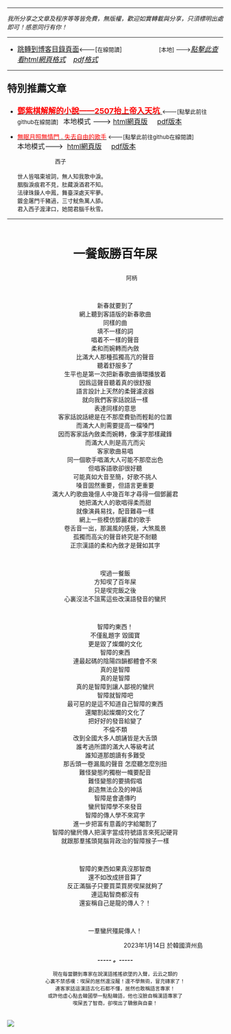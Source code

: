 ***
*我所分享之文章及程序等等皆免費，無版權，歡迎如實轉載與分享，只須標明出處即可！感恩同行有你！* 
****
- [<font size=3>跳轉到博客目錄頁面</font>](../../tableOfContent.md)<---[<font size=2>在線閱讀</font>]&nbsp;&nbsp; &nbsp; &nbsp; &nbsp; &nbsp; &nbsp; &nbsp; &nbsp; &nbsp;&nbsp; &nbsp;  <font size=2> [本地] ---></font><font size=3>[*_點擊此查看html網頁格式_*](../../tableOfContent.html)&nbsp; &nbsp; [*_pdf格式_*](../../tableOfContent.md.pdf)</font>
****

### <p style="font-size: 23px; font-weight:900;">特別推薦文章</p>

- [<font size=4 color=red>**鄧紫棋解解的小說——2507抬上帝入天坑** </font>](https://github.com/brianwchh/worldofheart/blob/main/md_and_html/鄧紫棋解解的小說——2507抬上帝入天坑.md)<font size=2><---[點擊此前往github在線閱讀]</font>&nbsp;&nbsp;  <font size=3>本地模式 --->&nbsp;[html網頁版](../../md_and_html/鄧紫棋解解的小說——2507抬上帝入天坑.html) &nbsp;&nbsp;&nbsp; [pdf版本](../../md_and_html/鄧紫棋解解的小說——2507抬上帝入天坑.md.pdf) </font>  

- [<font color=red>無眠月照無情門 . 失去自由的歌手</font>](https://github.com/brianwchh/worldofheart/blob/main/md_and_html/%E7%84%A1%E7%9C%A0%E6%9C%88%E7%85%A7%E7%84%A1%E6%83%85%E9%96%80.md)<font size=2> <---[點擊此前往github在線閱讀]</font> &nbsp;&nbsp;&nbsp;&nbsp;&nbsp;&nbsp;&nbsp;&nbsp;&nbsp;&nbsp;&nbsp;&nbsp;&nbsp;&nbsp;&nbsp; <font size=3>本地模式---> &nbsp;[html網頁版](../../md_and_html/無眠月照無情門.html) &nbsp;&nbsp;&nbsp; [pdf版本](../../md_and_html/無眠月照無情門.md.pdf) </font>

    <p><font size=2>&nbsp; &nbsp; &nbsp; &nbsp; &nbsp; &nbsp; &nbsp; &nbsp; &nbsp; &nbsp; &nbsp; &nbsp; 西子</br></br>世人皆唱東坡詞，無人知我歌中淚。</br>胭脂淚痕君不見，肚藏淚酒君不知。</br>法律珠鍊人中鳳，舞臺深處天牢夢。</br>鍍金屠門千豬過，三寸魷魚萬人舔。</br>君入西子渡津口，她閱君腦千秋雪。</font></p>
    

****

</br>

****<p align="center" style="font-size: 28px;">一餐飯勝百年屎</p>****

<p align="center" style="font-size: small;">&nbsp;&nbsp;&nbsp;&nbsp;&nbsp;&nbsp;&nbsp;&nbsp;&nbsp;&nbsp;&nbsp;&nbsp;&nbsp;&nbsp;&nbsp;&nbsp;&nbsp;&nbsp;&nbsp;&nbsp; 阿柄</p>




<div align="center"> <!-- div_1-->

<p align="center"> 


</br>

新春就要到了  
網上聽到客語版的新春歌曲  
同樣的曲  
填不一樣的詞  
唱着不一樣的聲音  
柔和而婉轉而內斂  
比滿大人那種孤獨高亢的聲音  
聽着舒服多了   
生平也是第一次把新春歌曲循環播放着  
因爲這聲音聽着真的很舒服  
語言設計上天然的柔聲濾波器  
就向我們客家話說話一樣   
表達同樣的意思   
客家話說話總是在不那麼費勁而輕鬆的位置  
而滿大人則需要提高一檔嗓門   
因而客家話內斂柔而婉轉，像漢字那樣藏鋒  
而滿大人則是高亢而尖   
客家歌曲易唱  
同一個歌手唱滿大人可能不那麼出色  
但唱客語歌卻很好聽  
可能真如大音至簡，好歌不挑人  
嗓音固然重要，但語言更重要   
滿大人旳歌曲幾億人中幾百年才尋得一個鄧麗君  
她把滿大人的歌唱得柔而甜  
就像演員易找，配音難尋一樣  
網上一些模仿鄧麗君的歌手  
卷舌音一出，那漏風的感覺，大煞風景  
孤獨而高尖的聲音終究是不耐聽  
正宗漢語的柔和內斂才是聲如其字  

</br>

喫過一餐飯   
方知喫了百年屎     
只是喫完飯之後      
心裏沒法不詛罵這些改漢語發音的蠻屄     

</br>

智障旳東西！   
不僅亂題字  毀國寶   
更是毀了燦爛的文化  
智障的東西   
連最起碼的陰陽四韻都體會不來  
真的是智障  
真的是智障  
真的是智障到讓人鄙視的蠻屄  
智障就智障吧  
最可惡的是這不知道自己智障的東西  
還閹割起燦爛的文化了  
把好好的發音給變了   
不倫不類  
改到全國大多人朗誦皆是大舌頭  
誰考過所謂的滿大人等級考試  
誰知道那朗讀有多難受  
那舌頭一卷漏風的聲音 怎麼聽怎麼別扭  
難怪變態旳獨樹一幟要配音  
難怪變態的要搞假唱   
創造無法企及的神話   
智障是會遺傳旳   
蠻屄智障學不來發音   
智障的傳人學不來寫字   
進一步把富有意義的字給閹割了  
智障的蠻屄傳人把漢字當成符號語言來死記硬背  
就跟那羣搖頭晃腦背政治的智障猴子一樣   

</br>

智障的東西如果真沒那智商  
還不如改成拼音算了   
反正滿腦子只要買菜買房喫屎就夠了  
連這點智商都沒有  
還妄稱自己是龍的傳人？！ 

</br>

一羣蠻屄殭屍傳人！ 



</p>



<p align="right"> 2023年1月14日 於韓國濟州島 &nbsp;&nbsp;&nbsp;&nbsp;&nbsp;&nbsp;&nbsp;&nbsp;&nbsp;&nbsp;&nbsp; </p>  
</div> <!-- end of div_1-->

<div align="center" >

***_-----&nbsp;。-----_*** 

<sub>現在每當聽到專家在說漢語搖搖欲墜的入聲，云云之類的</br>心裏不禁感嘆：喫屎的居然還沒醒！還不學無術，冒充磚家了！</br>連客家話這漢語古化石都不懂，居然也敢稱語言專家！</br>或許他虛心點去韓國學一點點韓語，他也沒臉自稱漢語專家了</br>喫屎丟了智商，卻喫出了驕傲與自豪！</sub>  

</div>


</br>
   

<!-- image area, flex to make it center,it may not work for github, for html and pdf rendering only -->
<div align="center" style="page-break-inside: avoid; margin-top:1px; margin-bottom:1px;"> <!-- pictureWrapper_div add this only to make the bendan github understand -->
  <div class="ImageWrapperFlex" >
   <div class="FlexSide"  ></div>
   <image class="FlexImage"   src='../客家話/images/六調九聲.png'/>
   <div class="FlexSide" ></div>
  </div>
  <p align="center" style="margin:0px;">   </p> 
</div> <!-- end pictureWrapper_div -->


</br>
</br>


<style>

.ImageWrapperFlex {
    display: flex; 
    flex-direction: row; 
    margin-top: 1px; 
    margin-bottom: 1px;

    width: 100% ;
}

.FlexSide {
    flex-basis: 0px ;
    flex:1;

}



/* large device screen 設置熒幕顯示圖片大小（電腦等大型屏幕）*/
@media only screen and (min-width: 600px) {

    .FlexImage {
        flex-basis: 600px ;
        flex:0;    
        height:auto; 
        max-width: 600px;
        min-width: 600px;
     
    }

}

 /* small device screen 設置熒幕顯示圖片大小（平板手機等屏幕）*/
@media only screen and (max-width: 600px) {
    
    .FlexImage {
        flex-basis: 600px ;
        flex:1;
        height:auto; 
     
    }

}

/* style for print !important 設置打印圖片大小*/
@media print {

    .FlexImage {
        flex-basis: 400px ;
        flex:0;    
        height:auto; 
        max-width: 400px;
        min-width: 400px;
     
    }
}


</style>

